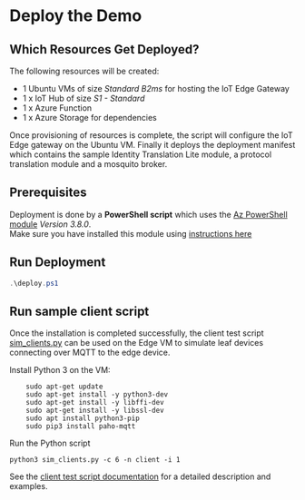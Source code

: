 # Deploy the Demo

## Which Resources Get Deployed?

The following resources will be created:

- 1 Ubuntu VMs of size _Standard B2ms_ for hosting the IoT Edge Gateway
- 1 x IoT Hub of size _S1 - Standard_
- 1 x Azure Function
- 1 x Azure Storage for dependencies

Once provisioning of resources is complete, the script will configure the IoT Edge gateway on the Ubuntu VM. Finally it deploys the deployment manifest which contains the sample Identity Translation Lite module, a protocol translation module and a mosquito broker.

## Prerequisites

Deployment is done by a __PowerShell script__ which uses the [Az PowerShell module](https://docs.microsoft.com/en-us/powershell/azure/new-azureps-module-az?view=azps-3.8.0) _*Version 3.8.0*_.  
Make sure you have installed this module using [instructions here](https://docs.microsoft.com/en-us/powershell/azure/install-az-ps?view=azps-3.8.0#install-the-azure-powershell-module)

## Run Deployment

```powershell
.\deploy.ps1
```

## Run sample client script

Once the installation is completed successfully, the client test script [sim_clients.py](/src/test/ptm-mqtt/sim_clients.py) can be used on the Edge VM to simulate leaf devices connecting over MQTT to the edge device.

Install Python 3 on the VM:
```
    sudo apt-get update
    sudo apt-get install -y python3-dev
    sudo apt-get install -y libffi-dev
    sudo apt-get install -y libssl-dev
    sudo apt install python3-pip
    sudo pip3 install paho-mqtt

```
Run the Python script

```
python3 sim_clients.py -c 6 -n client -i 1
```

See the [client test script documentation](/docs/sim_clients.md) for a detailed description and examples.